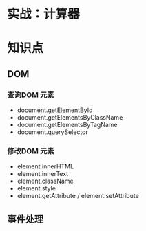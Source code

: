 # 实战：计算器

# 知识点

## DOM
### 查询DOM 元素
* document.getElementById
* document.getElementsByClassName
* document.getElementsByTagName
* document.querySelector

### 修改DOM 元素
* element.innerHTML
* element.innerText
* element.className
* element.style
* element.getAttribute / element.setAttribute

## 事件处理
##